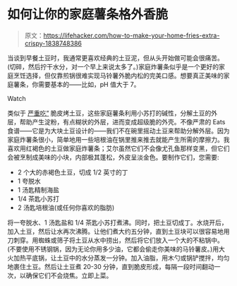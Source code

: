# 如何让你的家庭薯条格外香脆

> 原文：<https://lifehacker.com/how-to-make-your-home-fries-extra-crispy-1838748386>

当谈到早餐土豆时，我通常更喜欢经典的土豆泥，但从头开始做可能会很痛苦。(切碎，然后拧干水分，对一个早上来说太多了。)家庭炸薯条似乎是一个更好的家庭烹饪选择，但仅靠煎锅很难实现马铃薯外脆内松的完美口感。想要真正美味的家庭薯条，你需要基本的——比如，pH 值大于 7。

Watch

类似于 [严重吃“](https://www.seriouseats.com/2016/12/the-food-lab-the-best-roast-potatoes-ever.html) 脆皮烤土豆，这些家庭薯条利用小苏打的碱性，分解土豆的外层，帮助产生淀粉，有点糊状的外层，进而变成超级脆的外壳。不像严肃的 Eats 食谱——它是为大块土豆设计的——我们不在碗里摇动土豆来帮助分解外层。因为家庭炸薯条很小，简单地用一些培根油在锅里推来推去就能产生所需的摩擦力。我喜欢用红褐色的土豆做家庭炸薯条；艾尔虽然它们不会像尤孔鱼那样变黑，但它们会被烹制成美味的小块，内部极其蓬松，外皮呈淡金色。要制作它们，您需要:

*   2 个大的赤褐色土豆，切成 1/2 英寸的丁
*   1 夸脱水
*   1 汤匙精制海盐
*   1/4 茶匙小苏打
*   2 汤匙培根油(或任何你喜欢的脂肪)

将一夸脱水、1 汤匙盐和 1/4 茶匙小苏打煮沸。同时，把土豆切成丁。水烧开后，加入土豆，然后让水再次沸腾。让他们煮大约五分钟，直到土豆块可以很容易地用刀刺穿。用蜘蛛或筛子将土豆从水中捞出，然后将它们放入一个大的不粘锅中。(不要使用不锈钢锅，因为无论你用多少油，它都会偷走你美味的马铃薯皮。)用大火加热平底锅，让土豆中的水分蒸发一分钟。加入油脂，用木勺或锅铲搅拌，均匀地裹住土豆。然后让土豆煮 20-30 分钟，直到脆皮形成，每隔一段时间翻动一次，以确保它们不会烧焦。立即上菜。